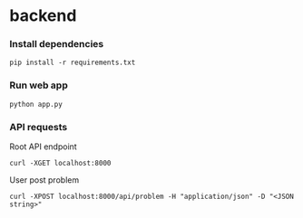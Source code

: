 # backend

### Install dependencies

```
pip install -r requirements.txt
```

### Run web app

```
python app.py
```

### API requests

Root API endpoint

```
curl -XGET localhost:8000
```

User post problem

```
curl -XPOST localhost:8000/api/problem -H "application/json" -D "<JSON string>"
